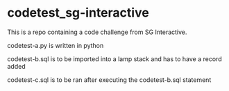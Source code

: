# codetest_sg-interactive

This is a repo containing a code challenge from SG Interactive. 

codetest-a.py is written in python

codetest-b.sql is to be imported into a lamp stack and has to have a record added

codetest-c.sql is to be ran after executing the codetest-b.sql statement

